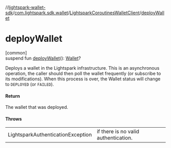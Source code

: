 //[lightspark-wallet-sdk](../../../index.md)/[com.lightspark.sdk.wallet](../index.md)/[LightsparkCoroutinesWalletClient](index.md)/[deployWallet](deploy-wallet.md)

# deployWallet

[common]\
suspend fun [deployWallet](deploy-wallet.md)(): [Wallet](../../com.lightspark.sdk.wallet.model/-wallet/index.md)?

Deploys a wallet in the Lightspark infrastructure. This is an asynchronous operation, the caller should then poll the wallet frequently (or subscribe to its modifications). When this process is over, the Wallet status will change to `DEPLOYED` (or `FAILED`).

#### Return

The wallet that was deployed.

#### Throws

| | |
|---|---|
| LightsparkAuthenticationException | if there is no valid authentication. |
